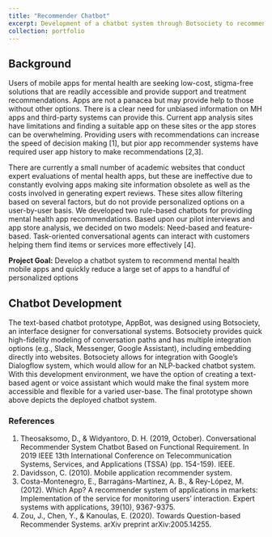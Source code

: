 ```yaml
---
title: "Recommender Chatbot"
excerpt: Development of a chatbot system through Botsociety to recommend mental health mobile apps and quickly reduce a large set of apps to a handful of personalized options<br><br><img src='/images/featureChatbot.gif'>"
collection: portfolio
---
```


## Background
Users of mobile apps for mental health are seeking low-cost, stigma-free solutions that are readily accessible and provide support and treatment recommendations. Apps are not a panacea but may provide help to those without other options. There is a clear need for unbiased information on MH apps and third-party systems can provide this. Current app analysis sites have limitations and finding a suitable app on these sites or the app stores can be overwhelming. Providing users with recommendations can increase the speed of decision making [1], but pior app recommender systems have required user app history to make recommendations [2,3].

There are currently a small number of academic websites that conduct expert evaluations of mental health apps, but these are ineffective due to constantly evolving apps making site information obsolete as well as the costs involved in generating expert reviews. These sites allow filtering based on several factors, but do not provide personalized options on a user-by-user basis. We developed two rule-based chatbots for providing mental health app recommendations. Based upon our pilot interviews and app store analysis, we decided on two models: Need-based and feature-based. Task-oriented conversational agents can interact with customers helping them find items or services more effectively [4].

**Project Goal:** Develop a chatbot system to recommend mental health mobile apps and quickly reduce a large set of apps to a handful of personalized options

## Chatbot Development
The text-based chatbot prototype, AppBot, was designed using Botsociety, an interface designer for conversational systems. Botsociety provides quick high-fidelity modeling of conversation paths and has multiple integration options (e.g., Slack, Messenger, Google Assistant), including embedding directly into websites. Botsociety allows for integration with Google’s Dialogflow system, which would allow for an NLP-backed chatbot system. With this development environment, we have the option of creating a text-based agent or voice assistant which would make the final system more accessible and flexible for a varied user-base. The final prototype shown above depicts the deployed chatbot system.

### References
1. Theosaksomo, D., & Widyantoro, D. H. (2019, October). Conversational Recommender System Chatbot Based on Functional Requirement. In 2019 IEEE 13th International Conference on Telecommunication Systems, Services, and Applications (TSSA) (pp. 154-159). IEEE.
2. Davidsson, C. (2010). Mobile application recommender system.
3. Costa-Montenegro, E., Barragáns-Martínez, A. B., & Rey-López, M. (2012). Which App? A recommender system of applications in markets: Implementation of the service for monitoring users’ interaction. Expert systems with applications, 39(10), 9367-9375.
4. Zou, J., Chen, Y., & Kanoulas, E. (2020). Towards Question-based Recommender Systems. arXiv preprint arXiv:2005.14255.
